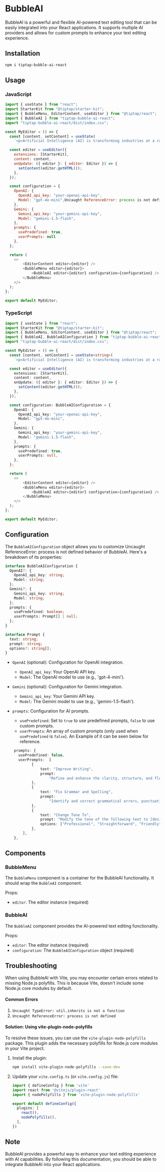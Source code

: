 # BubbleAI

BubbleAI is a powerful and flexible AI-powered text editing tool that can be easily integrated into your React applications. It supports multiple AI providers and allows for custom prompts to enhance your text editing experience.

## Installation

```bash
npm i tiptap-bubble-ai-react
```

## Usage

### JavaScript

```javascript
import { useState } from "react";
import StarterKit from "@tiptap/starter-kit";
import { BubbleMenu, EditorContent, useEditor } from "@tiptap/react";
import { BubbleAI } from "tiptap-bubble-ai-react";
import "tiptap-bubble-ai-react/dist/index.css";

const MyEditor = () => {
  const [content, setContent] = useState(
    `<p>Artificial Intelligence (AI) is transforming industries at a rapid pace. From healthcare to finance, AI is being used to automate processes and improve efficiency. One of the key areas where AI is making an impact is in data analysis.</p>`);

  const editor = useEditor({
    extensions: [StarterKit],
    content: content,
    onUpdate: ({ editor }: { editor: Editor }) => {
      setContent(editor.getHTML());
    },
  });

  const configuration = {
    OpenAI: {
      OpenAI_api_key: "your-openai-api-key",
      Model: "gpt-4o-mini",Uncaught ReferenceError: process is not defined
    },
    Gemini: {
      Gemini_api_key: "your-gemini-api-key",
      Model: "gemini-1.5-flash",
    },
    prompts: {
      usePredefined: true,
      userPrompts: null
    },
  };

  return (
    <>
        <EditorContent editor={editor} />
        <BubbleMenu editor={editor}>
            <BubbleAI editor={editor} configuration={configuration} />
        </BubbleMenu>
    </>
  );
};

export default MyEditor;
```

### TypeScript

```typescript
import { useState } from "react";
import StarterKit from "@tiptap/starter-kit";
import { BubbleMenu, EditorContent, useEditor } from "@tiptap/react";
import { BubbleAI, BubbleAIConfiguration } from "tiptap-bubble-ai-react";
import "tiptap-bubble-ai-react/dist/index.css";

const MyEditor = () => {
  const [content, setContent] = useState<string>(
    `<p>Artificial Intelligence (AI) is transforming industries at a rapid pace. From healthcare to finance, AI is being used to automate processes and improve efficiency. One of the key areas where AI is making an impact is in data analysis.</p>`);

  const editor = useEditor({
    extensions: [StarterKit],
    content: content,
    onUpdate: ({ editor }: { editor: Editor }) => {
      setContent(editor.getHTML());
    },
  });

  const configuration: BubbleAIConfiguration = {
    OpenAI: {
      OpenAI_api_key: "your-openai-api-key",
      Model: "gpt-4o-mini",
    },
    Gemini: {
      Gemini_api_key: "your-gemini-api-key",
      Model: "gemini-1.5-flash",
    },
    prompts: {
      usePredefined: true,
      userPrompts: null,
    },
  };

  return (
    <>
        <EditorContent editor={editor} />
        <BubbleMenu editor={editor}>
            <BubbleAI editor={editor} configuration={configuration} />
        </BubbleMenu>
    </>
  );
};

export default MyEditor;
```

## Configuration

The `BubbleAIConfiguration` object allows you to customize Uncaught ReferenceError: process is not defined behavior of BubbleAI. Here's a breakdown of its properties:

```typescript
interface BubbleAIConfiguration {
  OpenAI?: {
    OpenAI_api_key: string;
    Model: string;
  };
  Gemini?: {
    Gemini_api_key: string;
    Model: string;
  };
  prompts: {
    usePredefined: boolean;
    userPrompts: Prompt[] | null;
  };
}

interface Prompt {
  text: string;
  prompt: string;
  options?: string[];
}
```

- `OpenAI` (optional): Configuration for OpenAI integration.

  - `OpenAI_api_key`: Your OpenAI API key.
  - `Model`: The OpenAI model to use (e.g., 'gpt-4-mini').

- `Gemini` (optional): Configuration for Gemini integration.

  - `Gemini_api_key`: Your Gemini API key.
  - `Model`: The Gemini model to use (e.g., 'gemini-1.5-flash').

- `prompts`: Configuration for AI prompts.
  - `usePredefined`: Set to `true` to use predefined prompts, `false` to use custom prompts.
  - `userPrompts`: An array of custom prompts (only used when `usePredefined` is `false`). An Example of it can be seen below for reference.

```typescript
    prompts: {
      usePredefined: false,
      userPrompts:  [
            {
                text: "Improve Writing",
                prompt:
                    "Refine and enhance the clarity, structure, and flow of the following text:",
            },
            {
                text: "Fix Grammar and Spelling",
                prompt:
                    "Identify and correct grammatical errors, punctuation issues, and spelling mistakes in the following text:",
            },
            {
                text: "Change Tone To",
                prompt: "Modify the tone of the following text to [desired tone]:",
                options: ["Professional", "Straightforward", "Friendly"],
            },
        ],
    },
```

## Components

### BubbleMenu

The `BubbleMenu` component is a container for the BubbleAI functionality. It should wrap the `BubbleAI` component.

Props:

- `editor`: The editor instance (required)

### BubbleAI

The `BubbleAI` component provides the AI-powered text editing functionality.

Props:

- `editor`: The editor instance (required)
- `configuration`: The `BubbleAIConfiguration` object (required)

## Troubleshooting

When using BubbleAI with Vite, you may encounter certain errors related to missing Node.js polyfills. This is because Vite, doesn't include some Node.js core modules by default.

#### Common Errors

1. `Uncaught TypeError: util.inherits is not a function`
2. `Uncaught ReferenceError: process is not defined`

#### Solution: Using vite-plugin-node-polyfills

To resolve these issues, you can use the `vite-plugin-node-polyfills` package. This plugin adds the necessary polyfills for Node.js core modules in your Vite project.

1. Install the plugin:

   ```bash
   npm install vite-plugin-node-polyfills --save-dev
   ```

2. Update your `vite.config.ts` (or `vite.config.js`) file:

   ```typescript
   import { defineConfig } from 'vite'
   import react from '@vitejs/plugin-react'
   import { nodePolyfills } from 'vite-plugin-node-polyfills'

   export default defineConfig({
     plugins: [
       react(),
       nodePolyfills(),
     ],
   })
   ```

## Note

BubbleAI provides a powerful way to enhance your text editing experience with AI capabilities. By following this documentation, you should be able to integrate BubbleAI into your React applications.
